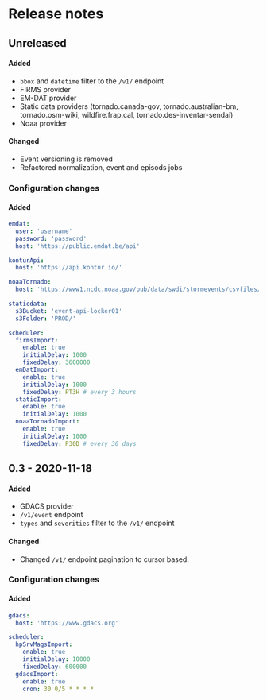 # Release notes

## Unreleased
#### Added
- `bbox` and `datetime` filter to the `/v1/` endpoint
- FIRMS provider
- EM-DAT provider
- Static data providers (tornado.canada-gov, tornado.australian-bm, tornado.osm-wiki, wildfire.frap.cal, tornado.des-inventar-sendai)
- Noaa provider
#### Changed
- Event versioning is removed 
- Refactored normalization, event and episods jobs

### Configuration changes
#### Added
```yaml
emdat:
  user: 'username'
  password: 'password'
  host: 'https://public.emdat.be/api'

konturApi:
  host: 'https://api.kontur.io/'

noaaTornado:
  host: 'https://www1.ncdc.noaa.gov/pub/data/swdi/stormevents/csvfiles/'

staticdata:
  s3Bucket: 'event-api-locker01'
  s3Folder: 'PROD/'

scheduler:
  firmsImport:
    enable: true
    initialDelay: 1000
    fixedDelay: 3600000
  emDatImport:
    enable: true
    initialDelay: 1000
    fixedDelay: PT3H # every 3 hours
  staticImport:
    enable: true
    initialDelay: 1000
  noaaTornadoImport:
    enable: true
    initialDelay: 1000
    fixedDelay: P30D # every 30 days
```

## 0.3 - 2020-11-18
#### Added
- GDACS provider
- `/v1/event` endpoint
- `types` and `severities` filter to the `/v1/` endpoint
#### Changed
- Changed `/v1/` endpoint pagination to cursor based.

### Configuration changes
#### Added
```yaml
gdacs:
  host: 'https://www.gdacs.org'

scheduler:
  hpSrvMagsImport:
    enable: true
    initialDelay: 10000
    fixedDelay: 600000
  gdacsImport:
    enable: true
    cron: 30 0/5 * * * *
```